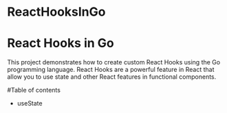 # ReactHooksInGo

# React Hooks in Go

This project demonstrates how to create custom React Hooks using the Go programming language. React Hooks are a powerful feature in React that allow you to use state and other React features in functional components.

#Table of contents

- useState
